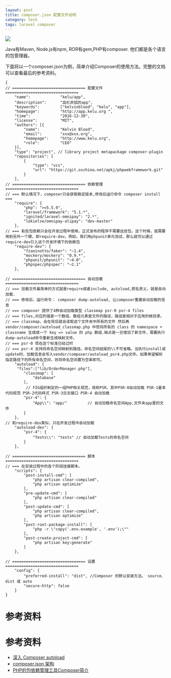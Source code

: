 ```yaml
---
layout: post
title: composer.json 配置文件说明
category: tech
tags: laravel composer
---
```


![](https://cdn.kelu.org/blog/tags/composer.jpg)

Java有Maven, Node.js有npm, ROR有gem,PHP有composer. 他们都是各个语言的包管理器。

下面将以一个composer.json为例，简单介绍Composer的使用方法。完整的文档可以查看最后的参考资料。

    {
    // ================================ 配置文件 ================================
        "name":             "kelu/app",
        "description":      "血衫非弧的app",
        "keywords":         ["kelvinblood", "kelu", "app"],
        "homepage":         "http://app.kelu.org ",
        "time":             "2016-12-30",
        "license":          "MIT",
        "authors": [{
            "name":         "Kelvin Blood",
            "email":        "xxx@xxx.org",
            "homepage":     "http://www.kelu.org",
            "role":         "CEO"
        }],
        "type": "project", // library project metapackage composer-plugin
        "repositories": [
            {
                "type": "vcs",
                "url": "https://git.oschina.net/apkj/phpwebframework.git"
            }
        ],
    // ================================ 依赖管理 ================================
    // === 默认情况下，composer只会获取稳定版本,修改后运行命令 composer install ===
        "require": {
            "php": ">=5.5.9",
            "laravel/framework": "5.1.*",
            "ignited/laravel-omnipay": "2.*",
            "lokielse/omnipay-alipay": "dev-master"
        },
    // === 有些包依赖只会在开发过程中使用，正式发布的程序不需要这些包，这个时候，就需要用到另外一个键，即require-dev。例如，我们用phpunit单元测试，那么就可以通过require-dev引入这个开发环境下的依赖包
        "require-dev": {
            "fzaninotto/faker": "~1.4",
            "mockery/mockery": "0.9.*",
            "phpunit/phpunit": "~4.0",
            "phpspec/phpspec": "~2.1"
        },
        
    // ================================ 自动加载 ================================
    // === 加载文件最简单的方式就是require或者include, autoload,顾名思义，就是自动加载. 
    // === 修改后，运行命令： composer dump-autoload, 让composer重建自动加载的信息
    // === composer 提供了4种自动加载类型 classmap psr-0 psr-4 files 
    // === files,对应的值是一个数组，数组元素是文件的路径，路径是相对于应用的根目录。
    // === classmap，会在背后就会读取这个文件夹中所有的文件 然后再 vendor/composer/autoload_classmap.php 中怒将所有的 class 的 namespace + classname 生成成一个 key => value 的 php 数组.缺点是一旦增加了新文件，需要执行dump-autoload命令重新生成映射文件。
    // === psr-0 现在这个标准已经过时
    // === psr-4 支持将命名空间映射到路径。命名空间结尾的\\不可省略。当执行install或update时，加载信息会写入vendor/composer/autoload_psr4.php文件。如果希望解析指定路径下的所有命名空间，则将命名空间置为空串即可。
        "autoload": {
         "files":["lib/OrderManager.php"],
            "classmap": [
                "database"
            ],
             // FIG组织制定的一组PHP相关规范，简称PSR，其中PSR-0自动加载 PSR-1基本代码规范 PSR-2代码样式 PSR-3日志接口 PSR-4 自动加载
            "psr-4": {
                "App\\": "app/"         // 自动加载命名空间App,文件夹app里的文件
            }
        },
    // 和require-dev类似，只在开发过程中自动加载
        "autoload-dev": {
            "psr-4": {
                "Tests\\": "tests" // 自动加载Tests的命名空间
            }
        },
        
    // ================================ 脚本 ================================
    // === 在安装过程中的各个阶段挂接脚本。
        "scripts": {
            "post-install-cmd": [
                "php artisan clear-compiled",
                "php artisan optimize"
            ],
            "pre-update-cmd": [
                "php artisan clear-compiled"
            ],
            "post-update-cmd": [
                "php artisan clear-compiled",
                "php artisan optimize"
            ],
            "post-root-package-install": [
                "php -r \"copy('.env.example', '.env');\""
            ],
            "post-create-project-cmd": [
                "php artisan key:generate"
            ]
        },
        
    // ================================ 设置 ================================
        "config": {
            "preferred-install": "dist", //Composer 的默认安装方法。 source、dist 或 auto
            "secure-http": false
        }
    }

# 参考资料
# 参考资料

* [深入 Composer autoload](http://blog.hans-lizihan.com/php/2015/06/25/php-composer-autoload.html)
* [composer.json 架构](http://docs.phpcomposer.com/04-schema.html)
* [PHP的包依赖管理工具Composer简介](http://www.shipingzhong.cn/node/6403)
